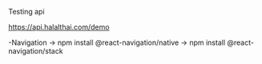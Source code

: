 Testing api

https://api.halalthai.com/demo

-Navigation
    -> npm install @react-navigation/native
    -> npm install @react-navigation/stack